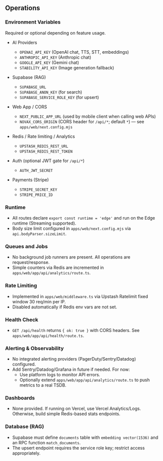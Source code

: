## Operations

### Environment Variables

Required or optional depending on feature usage.

- AI Providers
  - `OPENAI_API_KEY` (OpenAI chat, TTS, STT, embeddings)
  - `ANTHROPIC_API_KEY` (Anthropic chat)
  - `GOOGLE_API_KEY` (Gemini chat)
  - `STABILITY_API_KEY` (Image generation fallback)

- Supabase (RAG)
  - `SUPABASE_URL`
  - `SUPABASE_ANON_KEY` (for search)
  - `SUPABASE_SERVICE_ROLE_KEY` (for upsert)

- Web App / CORS
  - `NEXT_PUBLIC_APP_URL` (used by mobile client when calling web APIs)
  - `NOVAX_CORS_ORIGIN` (CORS header for `/api/*`; default `*`) — see `apps/web/next.config.mjs`

- Redis / Rate limiting / Analytics
  - `UPSTASH_REDIS_REST_URL`
  - `UPSTASH_REDIS_REST_TOKEN`

- Auth (optional JWT gate for `/api/*`)
  - `AUTH_JWT_SECRET`

- Payments (Stripe)
  - `STRIPE_SECRET_KEY`
  - `STRIPE_PRICE_ID`

### Runtime

- All routes declare `export const runtime = 'edge'` and run on the Edge runtime (Streaming supported).
- Body size limit configured in `apps/web/next.config.mjs` via `api.bodyParser.sizeLimit`.

### Queues and Jobs

- No background job runners are present. All operations are request/response.
- Simple counters via Redis are incremented in `apps/web/app/api/analytics/route.ts`.

### Rate Limiting

- Implemented in `apps/web/middleware.ts` via Upstash Ratelimit fixed window 30 req/min per IP.
- Disabled automatically if Redis env vars are not set.

### Health Check

- `GET /api/health` returns `{ ok: true }` with CORS headers. See `apps/web/app/api/health/route.ts`.

### Alerting & Observability

- No integrated alerting providers (PagerDuty/Sentry/Datadog) configured.
- Add Sentry/Datadog/Grafana in future if needed. For now:
  - Use platform logs to monitor API errors.
  - Optionally extend `apps/web/app/api/analytics/route.ts` to push metrics to a real TSDB.

### Dashboards

- None provided. If running on Vercel, use Vercel Analytics/Logs. Otherwise, build simple Redis-based stats endpoints.

### Database (RAG)

- Supabase must define `documents` table with `embedding vector(1536)` and an RPC function `match_documents`.
- The upsert endpoint requires the service role key; restrict access appropriately.

